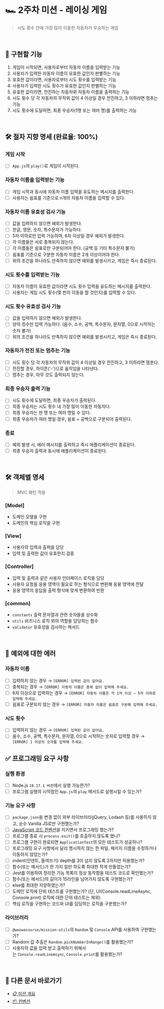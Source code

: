 # 🏎️ 2주차 미션 - 레이싱 게임

> 시도 횟수 안에 가장 많이 이동한 자동차가 우승하는 게임

<br/>

## 📝 구현할 기능

1. 게임이 시작되면, 사용자로부터 자동차 이름을 입력받는 기능
2. 사용자가 입력한 자동차 이름이 유효한 값인지 판별하는 기능
3. 유효한 값이라면, 사용자로부터 시도 횟수를 입력받는 기능
4. 사용자가 입력한 시도 횟수가 유효한 값인지 판별하는 기능
5. 유효한 값이라면, 전진하는 자동차와 자동차 이름을 출력하는 기능
6. 시도 횟수 당 각 자동차의 무작위 값이 4 이상일 경우 전진하고, 3 이하라면 멈추는 기능
7. 시도 횟수에 도달하면, 최종 우승자(1명 또는 여러 명)를 출력하는 기능

<br/>

## 🛠️ 절차 지향 명세 (완료율: 100%)

### 게임 시작

- [ ] `App.js`의 `play()`로 게임이 시작된다.

### 자동차 이름을 입력받는 기능

- [ ] 게임 시작과 동시에 자동차 이름 입력을 유도하는 메시지를 출력한다.
- [ ] 사용자는 쉼표를 기준으로 n개의 자동차 이름을 입력할 수 있다.

### 자동차 이름 유효성 검사 기능

- [ ] 값을 입력하지 않으면 예외가 발생한다.
- [ ] 한글, 영문, 숫자, 특수문자가 가능하다.
- [ ] 5자 이하로만 입력 가능하며, 6자 이상일 경우 예외가 발생한다.
- [ ] 각 이름들은 서로 중복되지 않는다.
- [ ] 각 이름들은 쉼표로만 구분되어야 한다. (공백 등 기타 특수문자 불가)
- [ ] 쉼표를 기준으로 구분한 자동차 이름은 2개 이상이어야 한다.
- [ ] 위의 조건을 하나라도 만족하지 않으면 예외를 발생시키고, 게임은 즉시 종료된다.

### 시도 횟수를 입력받는 기능

- [ ] 자동차 이름이 유효한 값이라면 시도 횟수 입력을 유도하는 메시지를 출력한다.
- [ ] 사용자는 게임 시도 횟수(몇 번의 이동을 할 것인지)를 입력할 수 있다.

### 시도 횟수 유효성 검사 기능

- [ ] 값을 입력하지 않으면 예외가 발생한다.
- [ ] 양의 정수만 입력 가능하다. (음수, 소수, 공백, 특수문자, 문자열, 0으로 시작하는 숫자 불가)
- [ ] 위의 조건을 하나라도 만족하지 않으면 예외를 발생시키고, 게임은 즉시 종료된다.

### 자동차가 전진 또는 멈추는 기능

- [ ] 시도 횟수 당 각 자동차의 무작위 값이 4 이상일 경우 전진하고, 3 이하라면 멈춘다.
- [ ] 전진할 경우, 하이픈('-')으로 움직임을 나타낸다.
- [ ] 멈추는 경우, 아무 것도 출력되지 않는다.

### 최종 우승자 출력 기능

- [ ] 시도 횟수에 도달하면, 최종 우승자가 출력된다.
- [ ] 최종 우승자는 시도 횟수 내 가장 많이 이동한 자동차다.
- [ ] 최종 우승자는 한 명 또는 여러 명일 수 있다.
- [ ] 최종 우승자가 여러 명일 경우, 쉼표 + 공백으로 구분되어 출력된다.

### 종료

- [ ] 예외 발생 시, 에러 메시지를 출력하고 즉시 애플리케이션이 종료된다.
- [ ] 최종 우승자 출력과 동시에 애플리케이션이 종료된다.

<br/>

## 🛠️ 객체별 명세

> MVC 패턴 적용

### [Model]

- 도메인 모델을 구현
- 도메인의 핵심 로직을 구현

### [View]

- 사용자의 입력과 출력을 담당
- 입력 및 출력한 값이 유효한지 검증

### [Controller]

- 입력 및 출력과 같은 사용자 인터페이스 로직을 담당
- 사용자 요청을 응용 영역이 필요로 하는 형식으로 변환해 응용 영역에 전달
- 응용 영역의 응답을 출력 형식에 맞게 변환하여 반환

### [common]

- `constants` 출력 문자열과 관련 숫자들을 상수화
- `utils` 비즈니스 로직 외의 역할을 담당하는 함수
- `validator` 유효성을 검사하는 메서드

<br/>

## 🥊 예외에 대한 에러

### 자동차 이름

- [ ] 입력하지 않는 경우 → `[ERROR] 입력된 값이 없어요.`
- [ ] 중복되는 경우 → `[ERROR] 자동차 이름은 중복 없이 입력해 주세요.`
- [ ] 6자 이상으로 입력하는 경우 → `[ERROR] 자동차 이름은 각 1자 이상 ~ 5자 이하로 입력해 주세요.`
- [ ] 쉼표로 구분되지 않는 경우 → `[ERROR] 자동차 이름은 쉼표로 구분해 입력해 주세요.`

### 시도 횟수

- [ ] 입력하지 않는 경우 → `[ERROR] 입력된 값이 없어요.`
- [ ] 음수, 소수, 공백, 특수문자, 문자열, 0으로 시작하는 숫자로 입력할 경우 → `[ERROR] 1 이상의 숫자를 입력해 주세요.`

## ✅ 프로그래밍 요구 사항

### 실행 환경

- [ ] Node.js `18.17.1 버전`에서 실행 가능한가?
- [ ] 프로그램 실행의 시작점인 `App.js`의 `play` 메서드로 실행시킬 수 있는가?

### 기능 요구 사항

- [ ] `package.json`을 변경 없이 외부 라이브러리(jQuery, Lodash 등)를 사용하지 않고, 순수 Vanilla JS로만 구현했는가?
- [ ] [JavaScript 코드 컨벤션](https://github.com/woowacourse/woowacourse-docs/tree/main/styleguide/javascript)을 지키면서 프로그래밍 했는가?
- [ ] 프로그램 종료 시 `process.exit()`를 호출하지 않도록 했나?
- [ ] 프로그램 구현이 완료되면 `ApplicationTest`의 모든 테스트가 성공하나?
- [ ] 프로그래밍 요구 사항에서 달리 명시하지 않는 한 파일, 패키지 이름을 수정하거나 이동하지 않았는가?
- [ ] indent(인덴트, 들여쓰기) depth를 3이 넘지 않도록 2까지만 허용했는가?
- [ ] 함수(또는 메서드)가 한 가지 일만 하도록 최대한 작게 만들었는가?
- [ ] Jest를 이용하여 정리한 기능 목록이 정상 동작함을 테스트 코드로 확인했는가?
- [ ] 함수(또는 메서드)의 길이가 15라인을 넘어가지 않도록 구현했는가?
- [ ] else를 최대한 지양하였는가?
- [ ] 도메인 로직에 단위 테스트를 구현했는가? (단, UI(Console.readLineAsync, Console.print) 로직에 대한 단위 테스트는 제외)
- [ ] 핵심 로직을 구현하는 코드와 UI를 담당하는 로직을 구분했는가?

### 라이브러리

- [ ] `@woowacourse/mission-utils`의 `Random` 및 `Console` API를 사용하여 구현했는가?
- [ ] Random 값 추출은 `Random.pickNumberInRange()`를 활용했는가?
- [ ] 사용자의 값을 입력 받고 출력하기 위해서는 `Console.readLineAsync`, `Console.print`를 활용했는가?

<br/>

## 🔄 다른 문서 바로가기

- [📋 미션 개요](./README.md)
- [📦 컨벤션](./convention.md)
